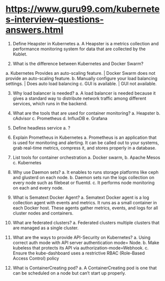 # https://www.guru99.com/kubernetes-interview-questions-answers.html

1. Define Heapster in Kubernetes
a. A Heapster is a metrics collection and performance monitoring system for data that are collected by the Kublet.

2. What is the difference between Kubernetes and Docker Swarm?

a. Kubernetes Provides an auto-scaling feature.                | Docker Swarm does not provide an auto-scaling feature.
b. Manually configure your load balancing settings.            | Does auto load balancing
c. GUI is available.                                           | GUI not available.

3. Why load balancer is needed?
a. A load balancer is needed because it gives a standard way to distribute network traffic among different services, which runs in the backend.

4. What are the tools that are used for container monitoring?
a. Heapster
b. cAdvisor
c. Prometheus
d. InfluxDB
e. Grafana

5. Define headless service
a. ?

6. Explain Prometheus in Kubernetes
a. Prometheus is an application that is used for monitoring and alerting. It can be called out to your systems, grab real-time metrics, compress it, and stores properly in a database.

7. List tools for container orchestration
a. Docker swarm,
b. Apache Mesos
c. Kubernetes

8. Why use Daemon sets?
a.  It enables to runs storage platforms like ceph and glusterd on each node.
b. Daemon sets run the logs collection on every node such as filebeat or fluentd.
c. It performs node monitoring on each and every node.

9. What is Sematext Docker Agent?
a. Sematext Docker agent is a log collection agent with events and metrics. It runs as a small container in each Docker host. These agents gather metrics, events, and logs for all cluster nodes and containers.

10. What are federated clusters?
a. Federated clusters multiple clusters that are managed as a single cluster.

11. What are the ways to provide API-Security on Kubernetes?
a. Using correct auth mode with API server authentication mode= Node.
b. Make kubeless that protects its API via authorization-mode=Webhook.
c. Ensure the kube-dashboard uses a restrictive RBAC (Role-Based Access Control) policy

12. What is ContainerCreating pod?
a. A ContainerCreating pod is one that can be scheduled on a node but can’t start up properly.




